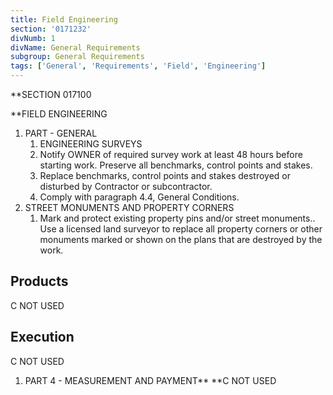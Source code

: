```yaml
---
title: Field Engineering
section: '0171232'
divNumb: 1
divName: General Requirements
subgroup: General Requirements
tags: ['General', 'Requirements', 'Field', 'Engineering']
---
```



 **SECTION 017100

 **FIELD ENGINEERING
1. PART - GENERAL
    1. ENGINEERING SURVEYS
   1. Notify OWNER of required survey work at least 48 hours before starting work.
 Preserve all benchmarks, control points and stakes.
    1. Replace benchmarks, control points and stakes destroyed or disturbed by Contractor or subcontractor.
    1. Comply with paragraph 4.4, General Conditions.
2. STREET MONUMENTS AND PROPERTY CORNERS
   1. Mark and protect existing property pins and/or street monuments..
Use a licensed land surveyor to replace all property corners or other monuments marked or shown on the plans that are destroyed by the work.

## Products
 C NOT USED

## Execution

 C NOT USED
1. PART 4 - MEASUREMENT AND PAYMENT** **C NOT USED



